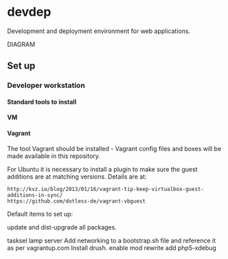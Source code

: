 # devdep
Development and deployment environment for web applications.

DIAGRAM

## Set up

### Developer workstation

#### Standard tools to install

#### VM

#### Vagrant

The tool Vagrant should be installed - Vagrant config files and boxes will be made available in this repository.

For Ubuntu it is necessary to install a plugin to make sure the guest additions are at matching versions.  Details are at:

    http://kvz.io/blog/2013/01/16/vagrant-tip-keep-virtualbox-guest-additions-in-sync/
    https://github.com/dotless-de/vagrant-vbguest
    
Default items to set up:

update and dist-upgrade all packages.

tasksel lamp server
Add networking to a bootstrap.sh file and reference it as per vagrantup.com
Install drush.
enable mod rewrite
add php5-xdebug




